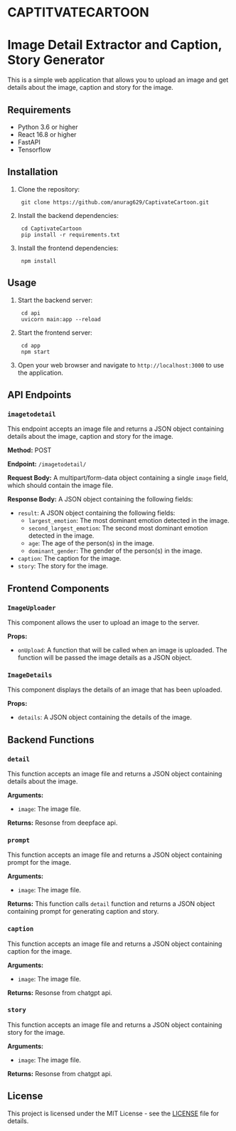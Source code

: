 # CAPTITVATECARTOON

# Image Detail Extractor and Caption, Story Generator

This is a simple web application that allows you to upload an image and get details about the image, caption and story for the image.

## Requirements

- Python 3.6 or higher
- React 16.8 or higher
- FastAPI
- Tensorflow

## Installation

1. Clone the repository:

        git clone https://github.com/anurag629/CaptivateCartoon.git
    

2. Install the backend dependencies:

        cd CaptivateCartoon
        pip install -r requirements.txt


3. Install the frontend dependencies:

        npm install



## Usage

1. Start the backend server:

        cd api
        uvicorn main:app --reload


2. Start the frontend server:
    
        cd app
        npm start


3. Open your web browser and navigate to `http://localhost:3000` to use the application.



## API Endpoints


### `imagetodetail`

This endpoint accepts an image file and returns a JSON object containing details about the image, caption and story for the image.

**Method:** POST

**Endpoint:** `/imagetodetail/`

**Request Body:** A multipart/form-data object containing a single `image` field, which should contain the image file.

**Response Body:** A JSON object containing the following fields:

<!-- "result": result,
                "caption": cap,
                "story": stor,
                 -->
- `result`: A JSON object containing the following fields:
    - `largest_emotion`: The most dominant emotion detected in the image.
    - `second_largest_emotion`: The second most dominant emotion detected in the image.
    - `age`: The age of the person(s) in the image.
    - `dominant_gender`: The gender of the person(s) in the image.
- `caption`: The caption for the image.
- `story`: The story for the image.

## Frontend Components

### `ImageUploader`

This component allows the user to upload an image to the server.

**Props:**

- `onUpload`: A function that will be called when an image is uploaded. The function will be passed the image details as a JSON object.

### `ImageDetails`

This component displays the details of an image that has been uploaded.

**Props:**

- `details`: A JSON object containing the details of the image.

## Backend Functions

### `detail`

This function accepts an image file and returns a JSON object containing details about the image.

**Arguments:**

- `image`: The image file.

**Returns:** Resonse from deepface api.

### `prompt`

This function accepts an image file and returns a JSON object containing prompt for the image.

**Arguments:**

- `image`: The image file.

**Returns:** This function calls `detail` function and returns a JSON object containing prompt for generating caption and story.



### `caption`

This function accepts an image file and returns a JSON object containing caption for the image.

**Arguments:**

- `image`: The image file.

**Returns:** Resonse from chatgpt api.

### `story`

This function accepts an image file and returns a JSON object containing story for the image.

**Arguments:**

- `image`: The image file.

**Returns:** Resonse from chatgpt api.

## License

This project is licensed under the MIT License - see the [LICENSE](LICENSE) file for details.
